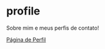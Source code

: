 # profile
Sobre mim e meus perfis de contato!

<a href="https://pedropouza.github.io/profile/" target="_blank">Página de Perfil</a>
